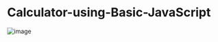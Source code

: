 # Calculator-using-Basic-JavaScript


![image](https://github.com/git-rishabhjain12/Calculator-using-Basic-JavaScript/assets/112853279/ed153445-6f0d-47db-bdde-56112a013a30)
